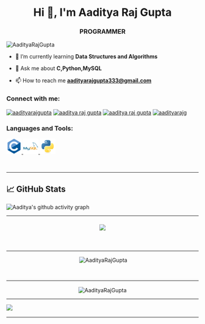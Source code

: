 <h1 align="center">Hi 👋, I'm Aaditya Raj Gupta</h1>
<h3 align="center">PROGRAMMER</h3>
<p align="left"> <img src="https://komarev.com/ghpvc/?username=AadityaRajGupta&label=Profile%20views&color=0e75b6&style=flat" alt="AadityaRajGupta" /> </p>

- 🌱 I’m currently learning **Data Structures and Algorithms**

- 💬 Ask me about **C,Python,MySQL**

- 📫 How to reach me **aadityarajgupta333@gmail.com**

<h3 align="left">Connect with me:</h3>
<p align="left">
<a href="https://twitter.com/aadityarajgupta" target="blank"><img align="center" src="https://raw.githubusercontent.com/rahuldkjain/github-profile-readme-generator/master/src/images/icons/Social/twitter.svg" alt="aadityarajgupta" height="30" width="40" /></a>
<a href="https://linkedin.com/in/aaditya raj gupta" target="blank"><img align="center" src="https://raw.githubusercontent.com/rahuldkjain/github-profile-readme-generator/master/src/images/icons/Social/linked-in-alt.svg" alt="aaditya raj gupta" height="30" width="40" /></a>
<a href="https://fb.com/aaditya raj gupta" target="blank"><img align="center" src="https://raw.githubusercontent.com/rahuldkjain/github-profile-readme-generator/master/src/images/icons/Social/facebook.svg" alt="aaditya raj gupta" height="30" width="40" /></a>
<a href="https://instagram.com/aadityarajg" target="blank"><img align="center" src="https://raw.githubusercontent.com/rahuldkjain/github-profile-readme-generator/master/src/images/icons/Social/instagram.svg" alt="aadityarajg" height="30" width="40" /></a>
</p>

<h3 align="left">Languages and Tools:</h3>
<p align="left"> <a href="https://www.cprogramming.com/" target="_blank" rel="noreferrer"> <img src="https://raw.githubusercontent.com/devicons/devicon/master/icons/c/c-original.svg" alt="c" width="40" height="40"/> </a> <a href="https://www.mysql.com/" target="_blank" rel="noreferrer"> <img src="https://raw.githubusercontent.com/devicons/devicon/master/icons/mysql/mysql-original-wordmark.svg" alt="mysql" width="40" height="40"/> </a> <a href="https://www.python.org" target="_blank" rel="noreferrer"> <img src="https://raw.githubusercontent.com/devicons/devicon/master/icons/python/python-original.svg" alt="python" width="40" height="40"/> </a> </p>

<br>
<hr>

## &#x1f4c8; GitHub Stats
<p align = "center">

![Aaditya's github activity graph](https://activity-graph.herokuapp.com/graph?username=AadityaRajGupta&theme=rogue)
<br>
<hr>
<p align = "center">
<a href="https://github.com/AadityaRajGupta">
  <img align="center" style="margin:0.5rem" src="https://github-readme-stats.vercel.app/api/top-langs/?username=AadityaRajGupta&hide=html,css&title_color=ffffff&text_color=c9cacc&icon_color=4AB197&bg_color=1A2B34" />
</a>
</p>
<br>
<hr>
<p align = "center">&nbsp;<img align="center" src="https://github-readme-stats.vercel.app/api?username=AadityaRajGupta&show_icons=true&locale=en" alt="AadityaRajGupta" /></p>
<br>
<hr>
<p align = "center"><img align="center" src="https://github-readme-streak-stats.herokuapp.com/?user=AadityaRajGupta&" alt="AadityaRajGupta" /></p>
<hr>

<p align="left">
  <a href="https://github.com/Platane/snk#readme">
    <img src="https://github.com/AadityaRajGupta/AadityaRajGupta/blob/output/github-snake-dark.svg" />
  </a>
</p>
<hr>

